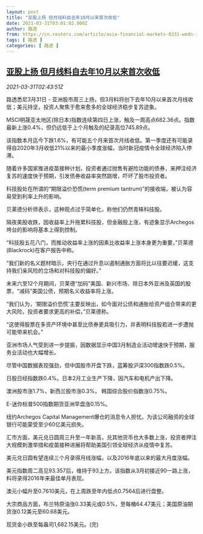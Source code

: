 ```yaml
---
layout: post
title: "亚股上扬 但月线料自去年10月以来首次收低"
date: 2021-03-31T03:01:02.000Z
author: 路透
from: https://cn.reuters.com/article/asia-financial-markets-0331-wedn-idCNKBS2BN092
tags: [ 路透 ]
categories: [ 路透 ]
---
```

<!--1617159662000-->
[亚股上扬 但月线料自去年10月以来首次收低](https://cn.reuters.com/article/asia-financial-markets-0331-wedn-idCNKBS2BN092)
------

<div>
<div><i>2021-03-31T02:43:51Z</i></div><p>路透悉尼3月31日 - 亚洲股市周三上扬，但3月料将创下去年10月以来首次月线收低；美元持坚，投资人聚焦于愈来愈多的全球经济稳步复苏迹象。</p><p>MSCI明晟亚太地区(除日本)指数连续第四日上涨，触及一周高点682.36点。指数最新上涨0.4%，但仍远低于上个月触及的纪录高位745.89点。</p><p>该指数本月迄今下跌1.6%，有可能五个月来首次月线收低。第一季度还有可能录得自2020年3月收低21%以来的最小季度涨幅，当时新冠疫情令全球经济陷入停滞。</p><p>随着许多国家推进疫苗接种计划，投资者通过抛售有避险功能的债券，来押注经济复苏的速度快于预期，引发债券收益率突然跳增，吓坏了股市投资者。</p><p>科技股处在所谓的“期限溢价恐慌(term premium tantrum)”的接收端，被认为容易受到利率上升的影响。</p><p>贝莱德分析师表示，这种观点过于简单化，称他们仍然青睐科技股。</p><p>隔夜美股收跌，因收益率上升拖累科技股，但金融股上涨，有迹象显示Archegos垮台的影响将基本上得到控制。</p><p>“科技股五花八门，而推动收益率上涨的因素比收益率上涨本身更为重要，”贝莱德(Blackrock)在客户报告中称。</p><p>“我们新的名义题材暗示，央行在通过升息以遏制通胀方面将比以往要迟缓，这支持我们亲风险的立场和对科技股的偏好。”</p><p>未来六至12个月期间，贝莱德“加码”美国、新兴市场、除日本外亚洲及英国的股票，“减码”美国公债，预期名义收益率将上涨。</p><p>“我们认为，‘期限溢价恐慌’主要反映出，如今面对公债和通胀给资产组合带来的更大风险，投资者要求更高的补偿，”贝莱德称。</p><p>“这使得股票在多资产环境中甚至比债券更具吸引力，并表明科技股若进一步遭抛可能带来机会。”</p><p>亚洲市场人气受到进一步提振，因数据显示中国3月制造业活动增速快于预期，服务业活动也大幅增长。</p><p>尽管中国数据表现强劲，但中国股市开盘下跌，蓝筹股沪深300指数跌0.5%。</p><p>日股日经指数跌0.4%。日本2月工业生产下降，因汽车和电机产出下降。</p><p>澳洲股市涨1.7%，新西兰股市涨0.3%， 韩国综合股价指数涨0.75%。</p><p>E-迷你标普500指数期货亚洲早盘涨0.15%。</p><p>纽约Archegos Capital Management爆仓的消息令人担忧。为该公司融资的全球银行可能蒙受至少60亿美元损失。</p><p>汇市方面，美元兑日圆周三升至一年新高，兑其他货币也大多数上涨，投资者押注大规模刺激举措和疫苗接种进展将帮助美国引领全球经济从疫情中复苏。</p><p>美元兑日圆有望连续三个月录得月线涨幅，以及2016年底以来的最大月度涨幅。</p><p>美元指数周二高见93.357后，维持于93上方。该指数从3月初接近90一路上涨， 料将录得2016年来最佳单月表现。</p><p>澳元小幅升至0.7610美元，在上周跌至年内低点0.7564后进行盘整。</p><p>大宗商品方面，布兰特原油涨0.33美元或0.5%，至每桶64.47美元；美国原油期货涨0.12美元至60.68美元。</p><p>现货金小跌至每盎司1,682.15美元。(完)</p>
</div>
